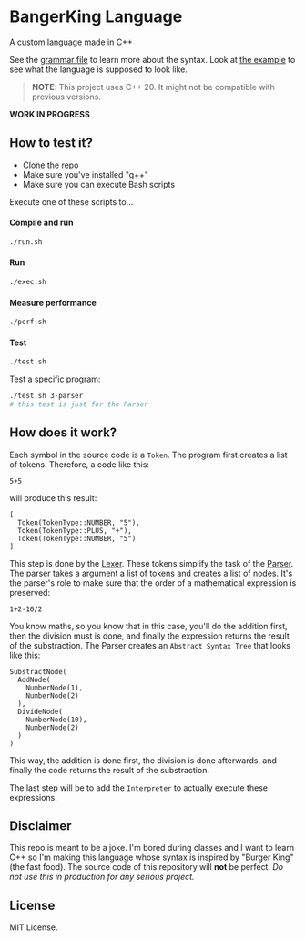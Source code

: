# BangerKing Language

A custom language made in C++

See the [grammar file](./grammar.txt) to learn more about the syntax.
Look at [the example](./examples/hello_world.bk) to see what the language is supposed to look like.

> **NOTE**: This project uses C++ 20. It might not be compatible with previous versions.

**WORK IN PROGRESS**

## How to test it?

- Clone the repo
- Make sure you've installed "g++"
- Make sure you can execute Bash scripts

Execute one of these scripts to...

#### Compile and run

```bash
./run.sh
```

#### Run

```bash
./exec.sh
```

#### Measure performance

```bash
./perf.sh
```

#### Test

```bash
./test.sh
```

Test a specific program:

```bash
./test.sh 3-parser
# this test is just for the Parser
```

## How does it work?

Each symbol in the source code is a `Token`. The program first creates a list of tokens. Therefore, a code like this:

```
5+5
```

will produce this result:

```
[
  Token(TokenType::NUMBER, "5"),
  Token(TokenType::PLUS, "+"),
  Token(TokenType::NUMBER, "5")
]
```

This step is done by the [Lexer](./include/lexer.h). These tokens simplify the task of the [Parser](./include/parser.h). The parser takes a argument a list of tokens and creates a list of nodes. It's the parser's role to make sure that the order of a mathematical expression is preserved:

```
1+2-10/2
```

You know maths, so you know that in this case, you'll do the addition first, then the division must is done, and finally the expression returns the result of the substraction. The Parser creates an `Abstract Syntax Tree` that looks like this:

```
SubstractNode(
  AddNode(
    NumberNode(1),
    NumberNode(2)
  ),
  DivideNode(
    NumberNode(10),
    NumberNode(2)
  )
)
```

This way, the addition is done first, the division is done afterwards, and finally the code returns the result of the substraction.

The last step will be to add the `Interpreter` to actually execute these expressions.

## Disclaimer

This repo is meant to be a joke. I'm bored during classes and I want to learn C++ so I'm making this language whose syntax is inspired by "Burger King" (the fast food). The source code of this repository will **not** be perfect. _Do not use this in production for any serious project._

## License

MIT License.
